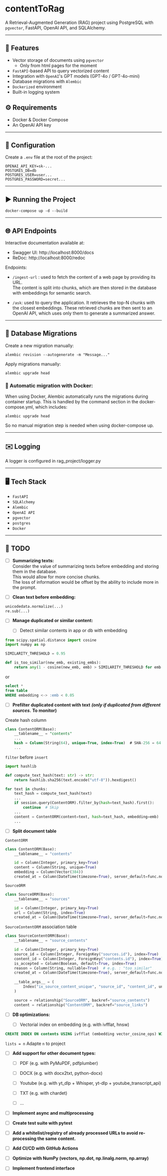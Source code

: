 # contentToRag

A Retrieval-Augmented Generation (RAG) project using PostgreSQL with `pgvector`, FastAPI, OpenAI API, and SQLAlchemy.

---

## 🚀 Features

- Vector storage of documents using `pgvector`
  - Only from html pages for the moment
- `FastAPI`-based API to query vectorized content
- Integration with `OpenAI`'s GPT models (GPT-4o / GPT-4o-mini)
- Database migrations with `Alembic`
- `Dockerized` environment
- Built-in logging system

## ⚙️ Requirements

- Docker & Docker Compose
- An OpenAI API key

---

## 🔧 Configuration

Create a `.env` file at the root of the project:

```env
OPENAI_API_KEY=sk-...
POSTGRES_DB=db
POSTGRES_USER=user...
POSTGRES_PASSWORD=secret...
```

---

## ▶️ Running the Project

```
docker-compose up -d --build
```

---

## 🌐 API Endpoints
Interactive documentation available at:
- Swagger UI: http://localhost:8000/docs
- ReDoc: http://localhost:8000/redoc

Endpoints:
- ```/ingest-url``` : used to fetch the content of a web page by providing its URL.  
The content is split into chunks, which are then stored in the database with embeddings for semantic search.


- ```/ask```: used to query the application. It retrieves the top-N chunks with the closest embeddings.
These retrieved chunks are then sent to an OpenAI API, which uses only them to generate a summarized answer.

---

## 📂 Database Migrations
Create a new migration manually:
```
alembic revision --autogenerate -m "Message..."
```
Apply migrations manually:
```
alembic upgrade head
```
### 🔄 Automatic migration with Docker:
When using Docker, Alembic automatically runs the migrations during container startup.
This is handled by the command section in the docker-compose.yml, which includes:
```
alembic upgrade head
```
So no manual migration step is needed when using docker-compose up.

---

## ✉️ Logging
A logger is configured in rag_project/logger.py

---

## 🖥️ Tech Stack
- `FastAPI`
- `SQLAlchemy`
- `Alembic`
- `OpenAI API`
- `pgvector`
- `postgres`
- `Docker`

---

## 🎯️ TODO

- [ ] **Summarizing texts:**  
Consider the value of summarizing texts before embedding and storing them in the database.  
This would allow for more concise chunks.  
The loss of information would be offset by the ability to include more in the prompt.


- [ ] **Clean text before embedding:**
```python
unicodedata.normalize(...)
re.sub(...)
```

- [ ] **Manage duplicated or similar content:**

  - [ ] Detect similar contents in app or db with embedding
```python
from scipy.spatial.distance import cosine
import numpy as np

SIMILARITY_THRESHOLD = 0.95

def is_too_similar(new_emb, existing_embs):
    return any(1 - cosine(new_emb, emb) > SIMILARITY_THRESHOLD for emb in existing_embs)
```
or
```sql
select *
from table
WHERE embedding <-> :emb < 0.05
```


 - [ ] **Prefilter duplicated content with text** ***(only if duplicated from different sources.*** **To monitor)**  

Create hash column
```sql
class ContentORM(Base):
    __tablename__ = "contents"
    ...
    hash = Column(String(64), unique=True, index=True)  # SHA-256 = 64 hex
    ...
```
```filter``` before ```insert```
```python
import hashlib

def compute_text_hash(text: str) -> str:
    return hashlib.sha256(text.encode("utf-8")).hexdigest()
```
```python
for text in chunks:
    text_hash = compute_text_hash(text)
    ...
    if session.query(ContentORM).filter_by(hash=text_hash).first():
        continue  # Skip
    ...
    content = ContentORM(content=text, hash=text_hash, embedding=emb)
    ...
```

- [ ] **Split document table** 

```ContentORM```
```python
class ContentORM(Base):
    __tablename__ = "contents"

    id = Column(Integer, primary_key=True)
    content = Column(String, unique=True)
    embedding = Column(Vector(384))
    created_at = Column(DateTime(timezone=True), server_default=func.now())
```

```SourceORM```
```python
class SourceORM(Base):
    __tablename__ = "sources"

    id = Column(Integer, primary_key=True)
    url = Column(String, index=True)
    created_at = Column(DateTime(timezone=True), server_default=func.now())
```

```SourceContentORM``` association table
```python
class SourceContentORM(Base):
    __tablename__ = "source_contents"

    id = Column(Integer, primary_key=True)
    source_id = Column(Integer, ForeignKey("sources.id"), index=True)
    content_id = Column(Integer, ForeignKey("contents.id"), index=True)
    is_accepted = Column(Boolean, default=True, index=True)
    reason = Column(String, nullable=True)  # e.g. : "too_similar"
    created_at = Column(DateTime(timezone=True), server_default=func.now())
    
    __table_args__ = (
        Index("ix_source_content_unique", "source_id", "content_id", unique=True),
    )

    source = relationship("SourceORM", backref="source_contents")
    content = relationship("ContentORM", backref="source_links")
```

- [ ] **DB optimizations:**

  - [ ] Vectorial index on embedding (e.g. with ivfflat, hnsw)

```sql
CREATE INDEX ON contents USING ivfflat (embedding vector_cosine_ops) WITH (lists = 100);
```
```lists = n``` Adapte ```n``` to project
- [ ] **Add support for other document types:**
  - [ ] PDF (e.g. with PyMuPDF, pdfplumber)
  - [ ] DOCX (e.g. with docx2txt, python-docx)
  - [ ] Youtube (e.g. with yt_dlp + Whisper, yt-dlp + youtube_transcript_api)
  - [ ] TXT (e.g. with chardet)
  - [ ] ...


- [ ] **Implement async and multiprocessing**


- [ ] **Create test suite with pytest**


- [ ] **Add a whitelist/registry of already processed URLs to avoid re-processing the same content.**


- [ ] **Add CI/CD with GitHub Actions**


- [ ] **Optimize with NumPy (vectors, np.dot, np.linalg.norm, np.array)**


- [ ] **Implement frontend interface**